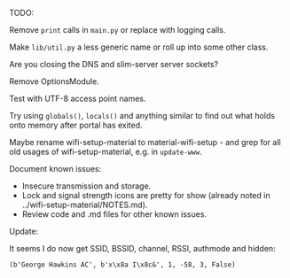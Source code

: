 TODO:

Remove `print` calls in `main.py` or replace with logging calls.

Make `lib/util.py` a less generic name or roll up into some other class.

Are you closing the DNS and slim-server server sockets?

Remove OptionsModule.

Test with UTF-8 access point names.

Try using `globals()`, `locals()` and anything similar to find out what holds onto memory after portal has exited.

Maybe rename wifi-setup-material to material-wifi-setup - and grep for all old usages of wifi-setup-material, e.g. in `update-www`.

Document known issues:

* Insecure transmission and storage.
* Lock and signal strength icons are pretty for show (already noted in ../wifi-setup-material/NOTES.md).
* Review code and .md files for other known issues.

Update:

It seems I do now get SSID, BSSID, channel, RSSI, authmode and hidden:

    (b'George Hawkins AC', b'x\x8a I\x8c&', 1, -58, 3, False)

